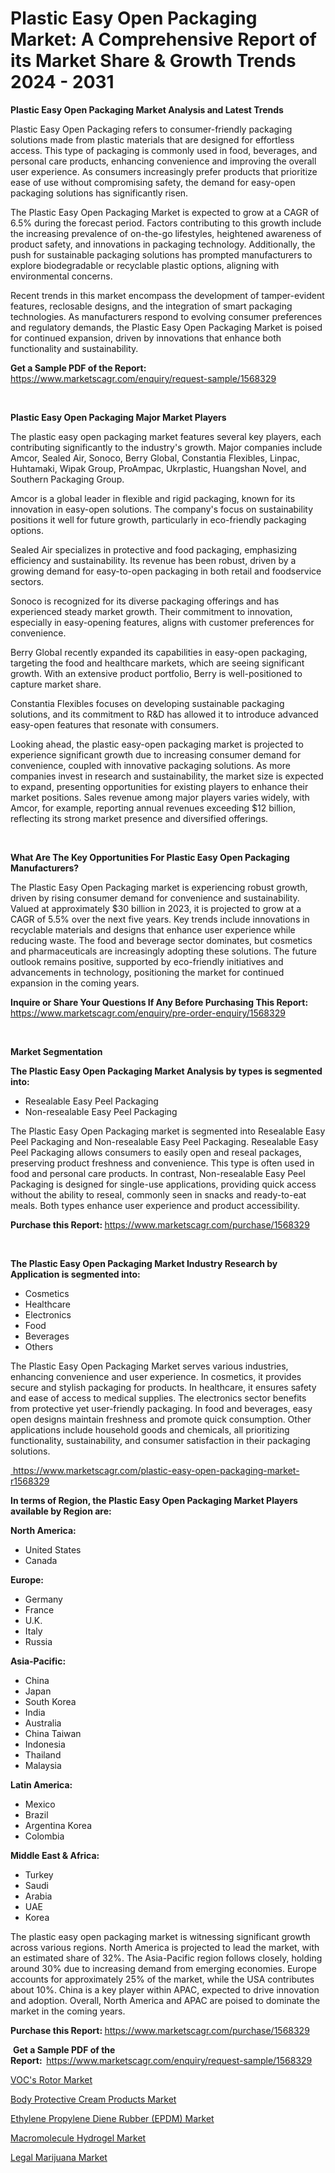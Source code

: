 <p><h1>Plastic Easy Open Packaging Market: A Comprehensive Report of its Market Share & Growth Trends 2024 - 2031</h1></p><p><strong>Plastic Easy Open Packaging Market Analysis and Latest Trends</strong></p>
<p><p>Plastic Easy Open Packaging refers to consumer-friendly packaging solutions made from plastic materials that are designed for effortless access. This type of packaging is commonly used in food, beverages, and personal care products, enhancing convenience and improving the overall user experience. As consumers increasingly prefer products that prioritize ease of use without compromising safety, the demand for easy-open packaging solutions has significantly risen.</p><p>The Plastic Easy Open Packaging Market is expected to grow at a CAGR of 6.5% during the forecast period. Factors contributing to this growth include the increasing prevalence of on-the-go lifestyles, heightened awareness of product safety, and innovations in packaging technology. Additionally, the push for sustainable packaging solutions has prompted manufacturers to explore biodegradable or recyclable plastic options, aligning with environmental concerns. </p><p>Recent trends in this market encompass the development of tamper-evident features, reclosable designs, and the integration of smart packaging technologies. As manufacturers respond to evolving consumer preferences and regulatory demands, the Plastic Easy Open Packaging Market is poised for continued expansion, driven by innovations that enhance both functionality and sustainability.</p></p>
<p><strong>Get a Sample PDF of the Report:&nbsp;</strong> <a href="https://www.marketscagr.com/enquiry/request-sample/1568329?utm_campaign=1436&utm_medium=2&utm_source=Github&utm_content=ia&utm_term=14102024&utm_id=plastic-easy-open-packaging">https://www.marketscagr.com/enquiry/request-sample/1568329</a></p>
<p>&nbsp;</p>
<p><strong>Plastic Easy Open Packaging Major Market Players</strong></p>
<p><p>The plastic easy open packaging market features several key players, each contributing significantly to the industry's growth. Major companies include Amcor, Sealed Air, Sonoco, Berry Global, Constantia Flexibles, Linpac, Huhtamaki, Wipak Group, ProAmpac, Ukrplastic, Huangshan Novel, and Southern Packaging Group. </p><p>Amcor is a global leader in flexible and rigid packaging, known for its innovation in easy-open solutions. The company's focus on sustainability positions it well for future growth, particularly in eco-friendly packaging options. </p><p>Sealed Air specializes in protective and food packaging, emphasizing efficiency and sustainability. Its revenue has been robust, driven by a growing demand for easy-to-open packaging in both retail and foodservice sectors. </p><p>Sonoco is recognized for its diverse packaging offerings and has experienced steady market growth. Their commitment to innovation, especially in easy-opening features, aligns with customer preferences for convenience. </p><p>Berry Global recently expanded its capabilities in easy-open packaging, targeting the food and healthcare markets, which are seeing significant growth. With an extensive product portfolio, Berry is well-positioned to capture market share. </p><p>Constantia Flexibles focuses on developing sustainable packaging solutions, and its commitment to R&D has allowed it to introduce advanced easy-open features that resonate with consumers.</p><p>Looking ahead, the plastic easy-open packaging market is projected to experience significant growth due to increasing consumer demand for convenience, coupled with innovative packaging solutions. As more companies invest in research and sustainability, the market size is expected to expand, presenting opportunities for existing players to enhance their market positions. Sales revenue among major players varies widely, with Amcor, for example, reporting annual revenues exceeding $12 billion, reflecting its strong market presence and diversified offerings.</p></p>
<p>&nbsp;</p>
<p><strong>What Are The Key Opportunities For Plastic Easy Open Packaging Manufacturers?</strong></p>
<p><p>The Plastic Easy Open Packaging market is experiencing robust growth, driven by rising consumer demand for convenience and sustainability. Valued at approximately $30 billion in 2023, it is projected to grow at a CAGR of 5.5% over the next five years. Key trends include innovations in recyclable materials and designs that enhance user experience while reducing waste. The food and beverage sector dominates, but cosmetics and pharmaceuticals are increasingly adopting these solutions. The future outlook remains positive, supported by eco-friendly initiatives and advancements in technology, positioning the market for continued expansion in the coming years.</p></p>
<p><strong>Inquire or Share Your Questions If Any Before Purchasing This Report:</strong> <a href="https://www.marketscagr.com/enquiry/pre-order-enquiry/1568329?utm_campaign=1436&utm_medium=2&utm_source=Github&utm_content=ia&utm_term=14102024&utm_id=plastic-easy-open-packaging">https://www.marketscagr.com/enquiry/pre-order-enquiry/1568329</a></p>
<p>&nbsp;</p>
<p><strong>Market Segmentation</strong></p>
<p><strong>The Plastic Easy Open Packaging Market Analysis by types is segmented into:</strong></p>
<p><ul><li>Resealable Easy Peel Packaging</li><li>Non-resealable Easy Peel Packaging</li></ul></p>
<p><p>The Plastic Easy Open Packaging market is segmented into Resealable Easy Peel Packaging and Non-resealable Easy Peel Packaging. Resealable Easy Peel Packaging allows consumers to easily open and reseal packages, preserving product freshness and convenience. This type is often used in food and personal care products. In contrast, Non-resealable Easy Peel Packaging is designed for single-use applications, providing quick access without the ability to reseal, commonly seen in snacks and ready-to-eat meals. Both types enhance user experience and product accessibility.</p></p>
<p><strong>Purchase this Report:&nbsp;</strong><a href="https://www.marketscagr.com/purchase/1568329?utm_campaign=1436&utm_medium=2&utm_source=Github&utm_content=ia&utm_term=14102024&utm_id=plastic-easy-open-packaging">https://www.marketscagr.com/purchase/1568329</a></p>
<p>&nbsp;</p>
<p><strong>The Plastic Easy Open Packaging Market Industry Research by Application is segmented into:</strong></p>
<p><ul><li>Cosmetics</li><li>Healthcare</li><li>Electronics</li><li>Food</li><li>Beverages</li><li>Others</li></ul></p>
<p><p>The Plastic Easy Open Packaging Market serves various industries, enhancing convenience and user experience. In cosmetics, it provides secure and stylish packaging for products. In healthcare, it ensures safety and ease of access to medical supplies. The electronics sector benefits from protective yet user-friendly packaging. In food and beverages, easy open designs maintain freshness and promote quick consumption. Other applications include household goods and chemicals, all prioritizing functionality, sustainability, and consumer satisfaction in their packaging solutions.</p></p>
<p><a href="https://www.marketscagr.com/plastic-easy-open-packaging-market-r1568329?utm_campaign=1436&utm_medium=2&utm_source=Github&utm_content=ia&utm_term=14102024&utm_id=plastic-easy-open-packaging">&nbsp;https://www.marketscagr.com/plastic-easy-open-packaging-market-r1568329</a></p>
<p><strong>In terms of Region, the Plastic Easy Open Packaging Market Players available by Region are:</strong></p>
<p>
    <p> <strong> North America: </strong>
        <ul>
            <li>United States</li>
            <li>Canada</li>
        </ul>
        </p> 
    <p> <strong> Europe: </strong>
        <ul>
            <li>Germany</li>
            <li>France</li>
            <li>U.K.</li>
            <li>Italy</li>
            <li>Russia</li>
        </ul>
        </p> 
    <p> <strong> Asia-Pacific: </strong>
        <ul>
            <li>China</li>
            <li>Japan</li>
            <li>South Korea</li>
            <li>India</li>
            <li>Australia</li>
            <li>China Taiwan</li>
            <li>Indonesia</li>
            <li>Thailand</li>
            <li>Malaysia</li>
        </ul>
        </p> 
    <p> <strong> Latin America: </strong>
        <ul>
            <li>Mexico</li>
            <li>Brazil</li>
            <li>Argentina Korea</li>
            <li>Colombia</li>
        </ul>
        </p> 
    <p> <strong> Middle East & Africa: </strong>
        <ul>
            <li>Turkey</li>
            <li>Saudi</li>
            <li>Arabia</li>
            <li>UAE</li>
            <li>Korea</li>
        </ul>
    </p>
    </p>
<p><p>The plastic easy open packaging market is witnessing significant growth across various regions. North America is projected to lead the market, with an estimated share of 32%. The Asia-Pacific region follows closely, holding around 30% due to increasing demand from emerging economies. Europe accounts for approximately 25% of the market, while the USA contributes about 10%. China is a key player within APAC, expected to drive innovation and adoption. Overall, North America and APAC are poised to dominate the market in the coming years.</p></p>
<p><strong>Purchase this Report: </strong><a href="https://www.marketscagr.com/purchase/1568329?utm_campaign=1436&utm_medium=2&utm_source=Github&utm_content=ia&utm_term=14102024&utm_id=plastic-easy-open-packaging">https://www.marketscagr.com/purchase/1568329</a></p>
<p>&nbsp;<strong>Get a Sample PDF of the Report:&nbsp;&nbsp;</strong><a href="https://www.marketscagr.com/enquiry/request-sample/1568329?utm_campaign=1436&utm_medium=2&utm_source=Github&utm_content=ia&utm_term=14102024&utm_id=plastic-easy-open-packaging">https://www.marketscagr.com/enquiry/request-sample/1568329</a></p>
<p><strong></strong></p>
<p><p><a href="https://www.linkedin.com/pulse/emerging-trends-vocs-rotor-market-detailed-overview-applications-rrz6f?trk=public_post_embed_feed-article-content&utm_campaign=1436&utm_medium=2&utm_source=Github&utm_content=ia&utm_term=14102024&utm_id=plastic-easy-open-packaging">VOC's Rotor Market</a></p><p><a href="https://github.com/ChiragRP21/Market-Research-Report-List-6/blob/main/body-protective-cream-products-market.md?utm_campaign=1436&utm_medium=2&utm_source=Github&utm_content=ia&utm_term=14102024&utm_id=plastic-easy-open-packaging">Body Protective Cream Products Market</a></p><p><a href="https://www.linkedin.com/pulse/ethylene-propylene-diene-rubber-epdm-market-overview-global-trends-luoxf?trk=public_post_embed_feed-article-content&utm_campaign=1436&utm_medium=2&utm_source=Github&utm_content=ia&utm_term=14102024&utm_id=plastic-easy-open-packaging">Ethylene Propylene Diene Rubber (EPDM) Market</a></p><p><a href="https://www.linkedin.com/pulse/global-macromolecule-hydrogel-market-analysis-key-trends-q6l3f?trk=public_post_embed_feed-article-content&utm_campaign=1436&utm_medium=2&utm_source=Github&utm_content=ia&utm_term=14102024&utm_id=plastic-easy-open-packaging">Macromolecule Hydrogel Market</a></p><p><a href="https://www.linkedin.com/pulse/legal-marijuana-market-global-insights-regional-analysis-zudif?trk=public_post_embed_feed-article-content&utm_campaign=1436&utm_medium=2&utm_source=Github&utm_content=ia&utm_term=14102024&utm_id=plastic-easy-open-packaging">Legal Marijuana Market</a></p></p>